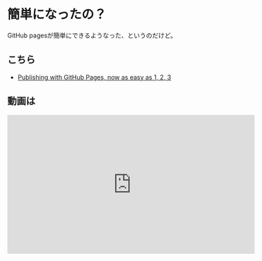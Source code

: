 簡単になったの？
==========

GitHub pagesが簡単にできるようなった、というのだけど。

こちら
-------

- [Publishing with GitHub Pages, now as easy as 1, 2, 3](https://github.com/blog/2289-publishing-with-github-pages-now-as-easy-as-1-2-3)

動画は
------

<iframe width="560" height="315" src="https://www.youtube.com/embed/u9s_W8lCrDU" frameborder="0" allowfullscreen></iframe>